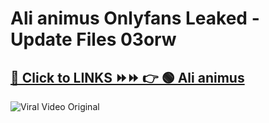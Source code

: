 
 # Ali animus Onlyfans Leaked - Update Files 03orw

## <h2><a href="https://clipsfans.com/Ali_animus&ref=git">🔗 Click to LINKS ⏩⏩ 👉 🟢 Ali animus </a></h2>

<a href="https://clipsfans.com/Ali_animus&ref=git" rel="nofollow" data-target="animated-image.originalLink"><img src="https://i.ibb.co.com/xMMVF88/686577567.gif" alt="Viral Video Original" style="max-width: 100%; display: inline-block;" data-target="animated-image.originalImage"></a>

